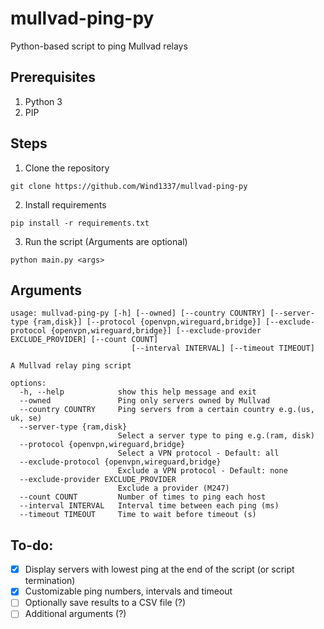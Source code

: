 # mullvad-ping-py
Python-based script to ping Mullvad relays

## Prerequisites
1. Python 3
2. PIP

## Steps
1. Clone the repository

```git clone https://github.com/Wind1337/mullvad-ping-py```

2. Install requirements

```pip install -r requirements.txt```

3. Run the script (Arguments are optional)

```python main.py <args>```

## Arguments
```
usage: mullvad-ping-py [-h] [--owned] [--country COUNTRY] [--server-type {ram,disk}] [--protocol {openvpn,wireguard,bridge}] [--exclude-protocol {openvpn,wireguard,bridge}] [--exclude-provider EXCLUDE_PROVIDER] [--count COUNT]
                           [--interval INTERVAL] [--timeout TIMEOUT]

A Mullvad relay ping script

options:
  -h, --help            show this help message and exit
  --owned               Ping only servers owned by Mullvad
  --country COUNTRY     Ping servers from a certain country e.g.(us, uk, se)
  --server-type {ram,disk}
                        Select a server type to ping e.g.(ram, disk)
  --protocol {openvpn,wireguard,bridge}
                        Select a VPN protocol - Default: all
  --exclude-protocol {openvpn,wireguard,bridge}
                        Exclude a VPN protocol - Default: none
  --exclude-provider EXCLUDE_PROVIDER
                        Exclude a provider (M247)
  --count COUNT         Number of times to ping each host
  --interval INTERVAL   Interval time between each ping (ms)
  --timeout TIMEOUT     Time to wait before timeout (s)
```

## To-do:
-[x] Display servers with lowest ping at the end of the script (or script termination)
-[x] Customizable ping numbers, intervals and timeout
-[ ] Optionally save results to a CSV file (?)
-[ ] Additional arguments (?)